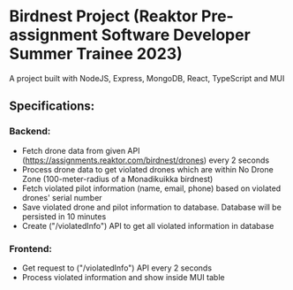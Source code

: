 # Birdnest Project (Reaktor Pre-assignment Software Developer Summer Trainee 2023)

A project built with NodeJS, Express, MongoDB, React, TypeScript and MUI

## Specifications:

### Backend:

- Fetch drone data from given API (https://assignments.reaktor.com/birdnest/drones) every 2 seconds
- Process drone data to get violated drones which are within No Drone Zone (100-meter-radius of a Monadikuikka birdnest)
- Fetch violated pilot information (name, email, phone) based on violated drones' serial number
- Save violated drone and pilot information to database. Database will be persisted in 10 minutes
- Create ("/violatedInfo") API to get all violated information in database

### Frontend:

- Get request to ("/violatedInfo") API every 2 seconds
- Process violated information and show inside MUI table
